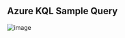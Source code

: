 ## Azure KQL Sample Query

![image](https://github.com/user-attachments/assets/1dbf4581-de39-4420-aac0-aa90e44910ea)
